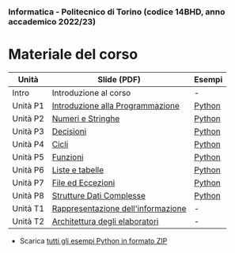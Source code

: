 ### Informatica - Politecnico di Torino (codice 14BHD, anno accademico 2022/23)
# Materiale del corso


| Unità    | Slide (PDF)                                                          | Esempi         |
|----------|----------------------------------------------------------------------|----------------|
| Intro    | Introduzione al corso                                                | -              |
| Unità P1 | [Introduzione alla Programmazione](./P1-La_Programmazione.pdf)       | [Python](./P1) |
| Unità P2 | [Numeri e Stringhe](./P2-Numeri_e_stringhe.pdf)                      | [Python](./P2) |
| Unità P3 | [Decisioni](./P3-Decisioni.pdf)                                      | [Python](./P3) |
| Unità P4 | [Cicli](./P4-Cicli.pdf)                                              | [Python](./P4) |
| Unità P5 | [Funzioni](./P5-Funzioni.pdf)                                        | [Python](./P5) |
| Unità P6 | [Liste e tabelle](./P6-Liste_e_Tabelle.pdf)                          | [Python](./P6) |
| Unità P7 | [File ed Eccezioni](./P7-File_e_Eccezioni.pdf)                       | [Python](./P7) |
| Unità P8 | [Strutture Dati Complesse](./P8-Strutture_dati_complesse.pdf)        | [Python](./P8) |
| Unità T1 | [Rappresentazione dell'informazione](./T1-Rappresentazione_dati.pdf) | -              |
| Unità T2 | [Architettura degli elaboratori](./T2-Architettura.pdf)              | -              |


- Scarica [tutti gli esempi Python in formato ZIP](./Esempi.zip)